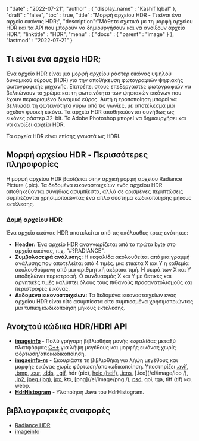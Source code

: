 {
  "date" : "2022-07-21",
  "author" : {
    "display_name" : "Kashif Iqbal"
},
  "draft" : "false",
  "toc" : true,
  "title" :"Μορφή αρχείου HDR - Τι είναι ένα αρχείο εικόνας HDR;",
  "description":"Μάθετε σχετικά με τη μορφή αρχείου HDR και τα API που μπορούν να δημιουργήσουν και να ανοίξουν αρχεία HDR.",
  "linktitle" : "HDR",
  "menu" : {
    "docs" : {
      "parent" : "image"
}
},
  "lastmod" : "2022-07-21"
}

## Τι είναι ένα αρχείο HDR;

Ένα αρχείο HDR είναι μια μορφή αρχείου ράστερ εικόνας υψηλού δυναμικού εύρους (HDR) για την αποθήκευση φωτογραφιών ψηφιακής φωτογραφικής μηχανής. Επιτρέπει στους επεξεργαστές φωτογραφιών να βελτιώνουν το χρώμα και τη φωτεινότητα των ψηφιακών εικόνων που έχουν περιορισμένο δυναμικό εύρος. Αυτή η τροποποίηση μπορεί να βελτιώσει τη φωτεινότητα γύρω από τις γωνίες, με αποτέλεσμα μια σχεδόν φυσική εικόνα. Τα αρχεία HDR αποθηκεύονται συνήθως ως εικόνες ράστερ 32-bit. Το Adobe Photoshop μπορεί να δημιουργήσει και να ανοίξει αρχεία HDR.

Τα αρχεία HDR είναι επίσης γνωστά ως HDRI.

## Μορφή αρχείου HDR - Περισσότερες πληροφορίες

Η μορφή αρχείου HDR βασίζεται στην αρχική μορφή αρχείου Radiance Picture (.pic). Τα δεδομένα εικονοστοιχείων ενός αρχείου HDR αποθηκεύονται συνήθως ασυμπίεστα, αλλά σε ορισμένες περιπτώσεις συμπιέζονται χρησιμοποιώντας ένα απλό σύστημα κωδικοποίησης μήκους εκτέλεσης.

### Δομή αρχείου HDR

Ένα αρχείο εικόνας HDR αποτελείται από τις ακόλουθες τρεις ενότητες:

* **Header:** Ένα αρχείο HDR αναγνωρίζεται από τα πρώτα byte στο αρχείο εικόνας, π.χ. "#?RADIANCE".
* **Συμβολοσειρά ανάλυσης:** Η κεφαλίδα ακολουθείται από μια γραμμή ανάλυσης που αποτελείται από 4 τιμές. μια ετικέτα X και Y η καθεμία ακολουθούμενη από μια αριθμητική ακέραια τιμή. Η σειρά των X και Y υποδηλώνει περιστροφή. Ο συνδυασμός X και Y με θετικές και αρνητικές τιμές καλύπτει όλους τους πιθανούς προσανατολισμούς και περιστροφές εικόνας.
* **Δεδομένα εικονοστοιχείων:** Τα δεδομένα εικονοστοιχείων ενός αρχείου HDR είναι είτε ασυμπίεστα είτε συμπιεσμένα χρησιμοποιώντας μια τυπική κωδικοποίηση μήκους εκτέλεσης.

## Ανοιχτού κώδικα HDR/HDRI API

* **[imageinfo](https://github.com/xiaozhuai/imageinfo )** - Πολύ γρήγορη βιβλιοθήκη μονής κεφαλίδας μεταξύ πλατφόρμας [C++](/el/programming/cpp/) για λήψη μεγέθους και μορφής εικόνας χωρίς φόρτωση/αποκωδικοποίηση.
* **[imgaeinfo-rs](https://github.com/xiaozhuai/imageinfo-rs)** - Σκουριάστε τη βιβλιοθήκη για λήψη μεγέθους και μορφής εικόνας χωρίς φόρτωση/αποκωδικοποίηση. Υποστηρίζει [.avif](/el/image/avif/), [.bmp](/el/image/bmp/), [.cur](/el/image/cur/), [.dds](/el/image/dds/), [. gif](/el/image/gif/), hdr (pic), [heic (heif)](/el/image/heic/), [.icns](/el/image/icns/), [.ico](/el/image/ico /), [.jp2](/el/image/jp2/), [jpeg (jpg)](/el/image/jpeg/), [jpx](/el/image/jpx/), ktx, [png](/el/image/png /), [psd](/el/image/psd/), qoi, tga, tiff (tif) και webp.
* **[HdrHistogram](https://github.com/HdrHistogram/HdrHistogram)** - Υλοποίηση Java του HdrHistogram.

## βιβλιογραφικές αναφορές

* [Radiance HDR](http://paulbourke.net/dataformats/pic/)
* [imageinfo](https://github.com/xiaozhuai/imageinfo)

